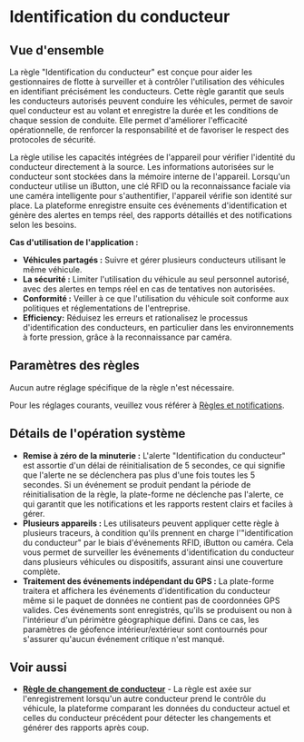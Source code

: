 # Identification du conducteur

## Vue d'ensemble

La règle "Identification du conducteur" est conçue pour aider les gestionnaires de flotte à surveiller et à contrôler l'utilisation des véhicules en identifiant précisément les conducteurs. Cette règle garantit que seuls les conducteurs autorisés peuvent conduire les véhicules, permet de savoir quel conducteur est au volant et enregistre la durée et les conditions de chaque session de conduite. Elle permet d'améliorer l'efficacité opérationnelle, de renforcer la responsabilité et de favoriser le respect des protocoles de sécurité.

La règle utilise les capacités intégrées de l'appareil pour vérifier l'identité du conducteur directement à la source. Les informations autorisées sur le conducteur sont stockées dans la mémoire interne de l'appareil. Lorsqu'un conducteur utilise un iButton, une clé RFID ou la reconnaissance faciale via une caméra intelligente pour s'authentifier, l'appareil vérifie son identité sur place. La plateforme enregistre ensuite ces événements d'identification et génère des alertes en temps réel, des rapports détaillés et des notifications selon les besoins.

**Cas d'utilisation de l'application :**

- **Véhicules partagés :** Suivre et gérer plusieurs conducteurs utilisant le même véhicule.
- **La sécurité :** Limiter l'utilisation du véhicule au seul personnel autorisé, avec des alertes en temps réel en cas de tentatives non autorisées.
- **Conformité :** Veiller à ce que l'utilisation du véhicule soit conforme aux politiques et réglementations de l'entreprise.
- **Efficiency:** Réduisez les erreurs et rationalisez le processus d'identification des conducteurs, en particulier dans les environnements à forte pression, grâce à la reconnaissance par caméra.

## Paramètres des règles

Aucun autre réglage spécifique de la règle n'est nécessaire.

Pour les réglages courants, veuillez vous référer à [Règles et notifications](../../regles-et-notifications.md).

## Détails de l'opération système

- **Remise à zéro de la minuterie :** L'alerte "Identification du conducteur" est assortie d'un délai de réinitialisation de 5 secondes, ce qui signifie que l'alerte ne se déclenchera pas plus d'une fois toutes les 5 secondes. Si un événement se produit pendant la période de réinitialisation de la règle, la plate-forme ne déclenche pas l'alerte, ce qui garantit que les notifications et les rapports restent clairs et faciles à gérer.
- **Plusieurs appareils :** Les utilisateurs peuvent appliquer cette règle à plusieurs traceurs, à condition qu'ils prennent en charge l'"identification du conducteur" par le biais d'événements RFID, iButton ou caméra. Cela vous permet de surveiller les événements d'identification du conducteur dans plusieurs véhicules ou dispositifs, assurant ainsi une couverture complète.
- **Traitement des événements indépendant du GPS :** La plate-forme traitera et affichera les événements d'identification du conducteur même si le paquet de données ne contient pas de coordonnées GPS valides. Ces événements sont enregistrés, qu'ils se produisent ou non à l'intérieur d'un périmètre géographique défini. Dans ce cas, les paramètres de géofence intérieur/extérieur sont contournés pour s'assurer qu'aucun événement critique n'est manqué.

## Voir aussi

- [**Règle de changement de conducteur**](changement-de-conducteur.md) - La règle est axée sur l'enregistrement lorsqu'un autre conducteur prend le contrôle du véhicule, la plateforme comparant les données du conducteur actuel et celles du conducteur précédent pour détecter les changements et générer des rapports après coup.